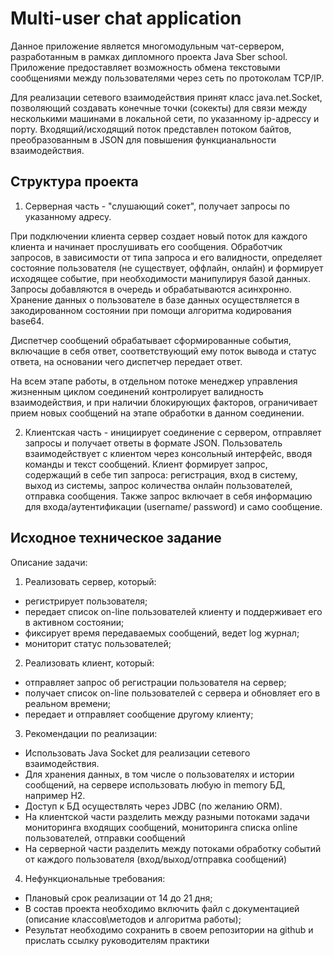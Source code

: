 # Multi-user chat application

Данное приложение является многомодульным чат-сервером, разработанным в рамках дипломного проекта Java Sber school.
Приложение предоставляет возможность обмена текстовыми сообщениями между пользователями через сеть по протоколам TCP/IP.

Для реализации сетевого взаимодействия принят класс java.net.Socket, позволяющий создавать конечные точки (сокекты)
для связи между несколькими машинами в локальной сети, по указанному ip-адрессу и порту.
Входящий/исходящий поток представлен потоком байтов, преобразованным в JSON для повышения функцианальности взаимодействия. 

## Структура проекта

1. Серверная часть - "слушающий сокет", получает запросы по указанному адресу.

При подключении клиента сервер создает новый поток для каждого клиента и начинает прослушивать его сообщения.
Обработчик запросов, в зависимости от типа запроса и его валидности, определяет состояние пользователя (не существует,
оффлайн, онлайн) и формирует исходящее событие, при необходимости манипулируя базой данных. Запросы добавляются в очередь
и обрабатываются асинхронно.
Хранение данных о пользователе в базе данных осуществляется в закодированном состоянии при помощи алгоритма кодирования
base64.

Диспетчер сообщений обрабатывает сформированные события, включащие в себя ответ, соответствующий ему поток вывода и статус
ответа, на основании чего диспетчер передает ответ.

На всем этапе работы, в отдельном потоке менеджер управления жизненным циклом соединений контролирует валидность 
взаимодействия, и при наличии блокирующих факторов, ограничивает прием новых сообщений на этапе обработки в данном
соединении.

2. Клиентская часть - инициирует соединение с сервером, отправляет запросы и получает ответы в формате JSON.
Пользователь взаимодействует с клиентом через консольный интерфейс, вводя команды и текст сообщений.
Клиент формирует запрос, содержащий в себе тип запроса: регистрация, вход в систему, выход из системы, запрос количества
онлайн пользователей, отправка сообщения. Также запрос включает в себя информацию для входа/аутентификации (username/
password) и само сообщение.



## Исходное техническое задание

Описание задачи:
1. Реализовать сервер, который:
- регистрирует пользователя;
- передает список on-line пользователей клиенту и поддерживает его в активном состоянии;
- фиксирует время передаваемых сообщений, ведет log журнал;
- мониторит статус пользователей;

2. Реализовать клиент, который:
- отправляет запрос об регистрации пользователя на сервер;
- получает список on-line пользователей с сервера и обновляет его в реальном времени;
- передает и отправляет сообщение другому клиенту;

3. Рекомендации по реализации:
- Использовать Java Socket для реализации сетевого взаимодействия. 
- Для хранения данных, в том числе о пользователях и истории сообщений, на сервере использовать
любую in memory БД, например H2. 
- Доступ к БД осуществлять через JDBC (по желанию ORM).
- На клиентской части разделить между разными потоками задачи мониторинга входящих сообщений,
мониторинга списка online пользователей, отправки сообщений
- На серверной части разделить между потоками обработку событий от каждого пользователя (вход/выход/отправка сообщений)

4. Нефункциональные требования:
- Плановый срок реализации от 14 до 21 дня;
- В состав проекта необходимо включить файл с документацией (описание классов\методов и алгоритма работы);
- Результат необходимо сохранить в своем репозитории на github и прислать ссылку руководителям практики